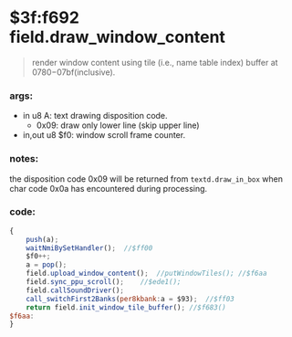 ﻿

# $3f:f692 field.draw_window_content
> render window content using tile (i.e., name table index) buffer at $0780-$07bf(inclusive).

### args:
+	in u8 A: text drawing disposition code.
	- 0x09: draw only lower line (skip upper line)
+	in,out u8 $f0: window scroll frame counter.

### notes:
the disposition code 0x09 will be returned from `textd.draw_in_box` when char code 0x0a has encountered during processing.

### code:
```js
{
	push(a);
	waitNmiBySetHandler();	//$ff00
	$f0++;
	a = pop();
	field.upload_window_content();	//putWindowTiles();	//$f6aa
	field.sync_ppu_scroll();	//$ede1();
	field.callSoundDriver();
	call_switchFirst2Banks(per8kbank:a = $93);	//$ff03
	return field.init_window_tile_buffer();	//$f683()
$f6aa:
}
```





